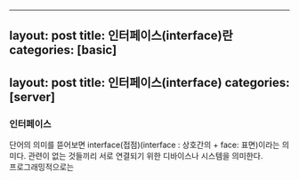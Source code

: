 ---
layout: post
title: 인터페이스(interface)란
categories: [basic]
------
   layout: post
   title: 인터페이스(interface)
   categories: [server]
   ---

   ### 인터페이스
  단어의 의미를 뜯어보면 interface(접점)(interface : 상호간의 + face: 표면)이라는 의미다. 관련이 없는 것들끼리 서로 연결되기 위한 디바이스나 시스템을 의미한다.  
  프로그래밍적으로는 
